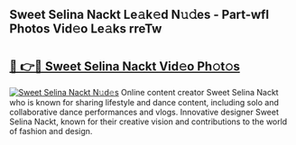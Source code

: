 ## Sweet Selina Nackt Le𝚊k𝚎d N𝚞𝚍es - Part-wfl Photos Vid𝚎o Le𝚊ks rreTw

# <h2><a href="http://fb75pgr.evod.top/?m=Sweet+Selina+Nackt">🔗 👉🔴 Sweet Selina Nackt Vid𝚎o Ph𝚘t𝚘s</a></h2>

[![Sweet Selina Nackt N𝚞d𝚎s](https://i.imgur.com/8V9OHl7.gif)](http://fb75pgr.evod.top/?m=Sweet+Selina+Nackt)
Online content creator Sweet Selina Nackt who is known for sharing lifestyle and dance content, including solo and collaborative dance performances and vlogs. Innovative designer Sweet Selina Nackt, known for their creative vision and contributions to the world of fashion and design. 
